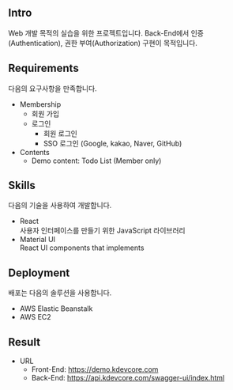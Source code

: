## Intro
Web 개발 목적의 실습을 위한 프로젝트입니다. Back-End에서 인증(Authentication), 권한 부여(Authorization) 구현이 목적입니다.
## Requirements
다음의 요구사항을 만족합니다.
- Membership
    - 회원 가입
    - 로그인
        - 회원 로그인
        - SSO 로그인 (Google, kakao, Naver, GitHub)
- Contents
    - Demo content: Todo List (Member only)
## Skills
다음의 기술을 사용하여 개발합니다.
- React  
    사용자 인터페이스를 만들기 위한 JavaScript 라이브러리
- Material UI  
    React UI components that implements
## Deployment
배포는 다음의 솔루션을 사용합니다.
- AWS Elastic Beanstalk
- AWS EC2

## Result
- URL
  - Front-End: https://demo.kdevcore.com
  - Back-End: https://api.kdevcore.com/swagger-ui/index.html